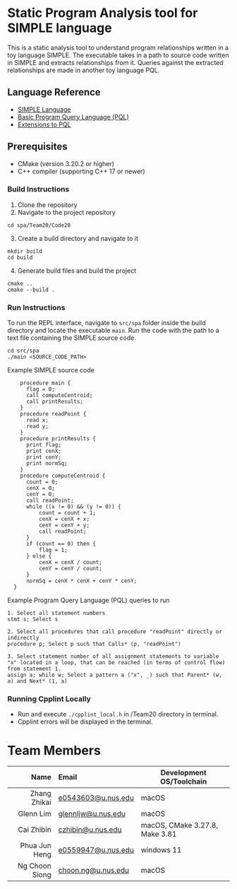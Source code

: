 # Static Program Analysis tool for SIMPLE language

This is a static analysis tool to understand program relationships written in a toy language SIMPLE. The executable takes in a path to source code written in SIMPLE and extracts relationships from it. Queries against the extracted relationships are made in another toy language PQL.

## Language Reference
- [SIMPLE Language](https://nus-cs3203.github.io/course-website/contents/basic-spa-requirements/simple-programming.html)
- [Basic Program Query Language (PQL)](https://nus-cs3203.github.io/course-website/contents/basic-spa-requirements/program-query-language/introduction.html)
- [Extensions to PQL](https://nus-cs3203.github.io/course-website/contents/advanced-spa-requirements/pql.html)

## Prerequisites
- CMake (version 3.20.2 or higher)
- C++ compiler (supporting C++ 17 or newer)

### Build Instructions

1. Clone the repository
2. Navigate to the project repository
```shell
cd spa/Team20/Code20
```
3. Create a build directory and navigate to it
```shell
mkdir build
cd build
```
4. Generate build files and build the project
```shell
cmake ..
cmake --build .
```

### Run Instructions

To run the REPL interface, navigate to `src/spa` folder inside the build directory and 
locate the executable `main`. Run the code with the path to a text file containing the SIMPLE source code.

```shell
cd src/spa
./main <SOURCE_CODE_PATH>
```

Example SIMPLE source code
```text
    procedure main {
      flag = 0;
      call computeCentroid;
      call printResults;
    }
    procedure readPoint {
      read x;
      read y;
    }
    procedure printResults {
      print flag;
      print cenX;
      print cenY;
      print normSq;
    }
    procedure computeCentroid {
      count = 0;
      cenX = 0;
      cenY = 0;
      call readPoint;
      while ((x != 0) && (y != 0)) {
          count = count + 1;
          cenX = cenX + x;
          cenY = cenY + y;
          call readPoint;
      }
      if (count == 0) then {
          flag = 1;
      } else {
          cenX = cenX / count;
          cenY = cenY / count;
      }
      normSq = cenX * cenX + cenY * cenY;
  }
```

Example Program Query Language (PQL) queries to run
```
1. Select all statement numbers
stmt s; Select s 

2. Select all procedures that call procedure "readPoint" directly or indirectly
procedure p; Select p such that Calls* (p, "readPoint")

3. Select statement number of all assignment statements to variable "x" located in a loop, that can be reached (in terms of control flow) from statement 1.
assign a; while w; Select a pattern a ("x", _) such that Parent* (w, a) and Next* (1, a)
```

### Running Cpplint Locally

- Run and execute `./cpplint_local.h` in /Team20 directory in terminal.
- Cpplint errors will be displayed in the terminal.

# Team Members

Name | Email              | Development OS/Toolchain
-:|:-------------------|-|
Zhang Zhikai | e0543603@u.nus.edu | macOS
Glenn Lim | glennljw@u.nus.edu | macOS
Cai Zhibin | czhibin@u.nus.edu  | macOS, CMake 3.27.8, Make 3.81
Phua Jun Heng | e0559947@u.nus.edu | windows 11
Ng Choon Siong | choon.ng@u.nus.edu | macOS
